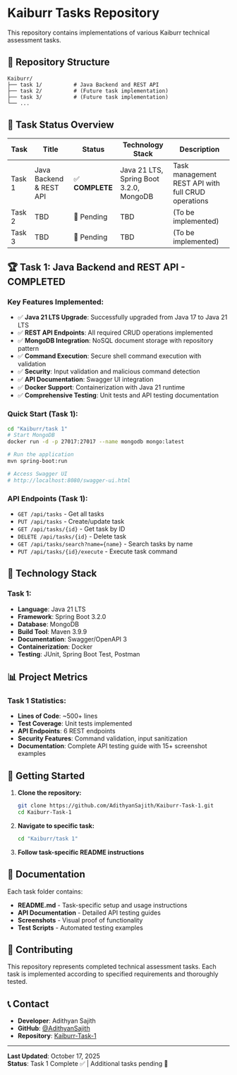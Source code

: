 # Kaiburr Tasks Repository

This repository contains implementations of various Kaiburr technical assessment tasks.

## 📁 **Repository Structure**

```
Kaiburr/
├── task 1/          # Java Backend and REST API
├── task 2/          # (Future task implementation)
├── task 3/          # (Future task implementation)
└── ...
```

## 🎯 **Task Status Overview**

| Task   | Title                   | Status          | Technology Stack                        | Description                                        |
| ------ | ----------------------- | --------------- | --------------------------------------- | -------------------------------------------------- |
| Task 1 | Java Backend & REST API | ✅ **COMPLETE** | Java 21 LTS, Spring Boot 3.2.0, MongoDB | Task management REST API with full CRUD operations |
| Task 2 | TBD                     | 🔄 Pending      | TBD                                     | (To be implemented)                                |
| Task 3 | TBD                     | 🔄 Pending      | TBD                                     | (To be implemented)                                |

## 🏆 **Task 1: Java Backend and REST API - COMPLETED**

### **Key Features Implemented:**

- ✅ **Java 21 LTS Upgrade**: Successfully upgraded from Java 17 to Java 21 LTS
- ✅ **REST API Endpoints**: All required CRUD operations implemented
- ✅ **MongoDB Integration**: NoSQL document storage with repository pattern
- ✅ **Command Execution**: Secure shell command execution with validation
- ✅ **Security**: Input validation and malicious command detection
- ✅ **API Documentation**: Swagger UI integration
- ✅ **Docker Support**: Containerization with Java 21 runtime
- ✅ **Comprehensive Testing**: Unit tests and API testing documentation

### **Quick Start (Task 1):**

```bash
cd "Kaiburr/task 1"
# Start MongoDB
docker run -d -p 27017:27017 --name mongodb mongo:latest

# Run the application
mvn spring-boot:run

# Access Swagger UI
# http://localhost:8080/swagger-ui.html
```

### **API Endpoints (Task 1):**

- `GET /api/tasks` - Get all tasks
- `PUT /api/tasks` - Create/update task
- `GET /api/tasks/{id}` - Get task by ID
- `DELETE /api/tasks/{id}` - Delete task
- `GET /api/tasks/search?name={name}` - Search tasks by name
- `PUT /api/tasks/{id}/execute` - Execute task command

## 🔧 **Technology Stack**

### **Task 1:**

- **Language**: Java 21 LTS
- **Framework**: Spring Boot 3.2.0
- **Database**: MongoDB
- **Build Tool**: Maven 3.9.9
- **Documentation**: Swagger/OpenAPI 3
- **Containerization**: Docker
- **Testing**: JUnit, Spring Boot Test, Postman

## 📊 **Project Metrics**

### **Task 1 Statistics:**

- **Lines of Code**: ~500+ lines
- **Test Coverage**: Unit tests implemented
- **API Endpoints**: 6 REST endpoints
- **Security Features**: Command validation, input sanitization
- **Documentation**: Complete API testing guide with 15+ screenshot examples

## 🚀 **Getting Started**

1. **Clone the repository:**

   ```bash
   git clone https://github.com/AdithyanSajith/Kaiburr-Task-1.git
   cd Kaiburr-Task-1
   ```

2. **Navigate to specific task:**

   ```bash
   cd "Kaiburr/task 1"
   ```

3. **Follow task-specific README instructions**

## 📝 **Documentation**

Each task folder contains:

- **README.md** - Task-specific setup and usage instructions
- **API Documentation** - Detailed API testing guides
- **Screenshots** - Visual proof of functionality
- **Test Scripts** - Automated testing examples

## 🤝 **Contributing**

This repository represents completed technical assessment tasks. Each task is implemented according to specified requirements and thoroughly tested.

## 📞 **Contact**

- **Developer**: Adithyan Sajith
- **GitHub**: [@AdithyanSajith](https://github.com/AdithyanSajith)
- **Repository**: [Kaiburr-Task-1](https://github.com/AdithyanSajith/Kaiburr-Task-1)

---

**Last Updated**: October 17, 2025  
**Status**: Task 1 Complete ✅ | Additional tasks pending 🔄
